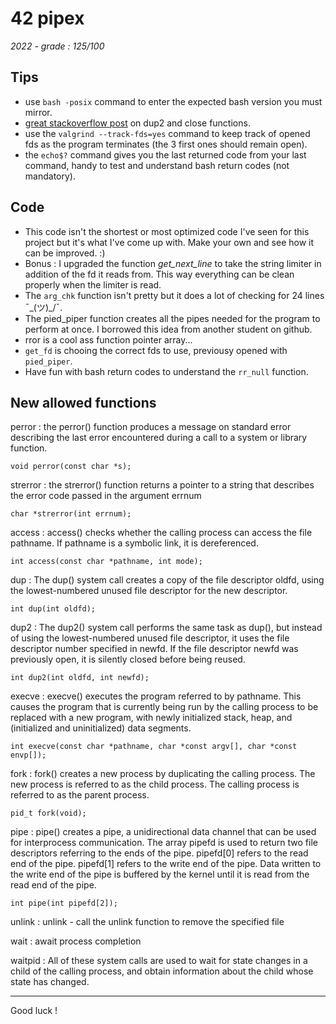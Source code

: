 # 42 pipex
*2022 - grade : 125/100*

## Tips
* use `bash -posix` command to enter the expected bash version you must mirror.
* [great stackoverflow post](https://stackoverflow.com/a/30714995) on dup2 and close functions.
* use the `valgrind --track-fds=yes` command to keep track of opened fds as the program terminates (the 3 first ones should remain open).
* the `echo$?` command gives you the last returned code from your last command, handy to test and understand bash return codes (not mandatory).

## Code
* This code isn't the shortest or most optimized code I've seen for this project but it's what I've come up with. Make your own and see how it can be improved. :)
* Bonus : I upgraded the function *get_next_line* to take the string limiter in addition of the fd it reads from. This way everything can be clean properly when the limiter is read.
* The ```arg_chk``` function isn't pretty but it does a lot of checking for 24 lines ¯\_(ツ)_/¯.
* The pied_piper function creates all the pipes needed for the program to perform at once. I borrowed this idea from another student on github.
* rror is a cool ass function pointer array...
* ```get_fd``` is chooing the correct fds to use, previousy opened with ```pied_piper```.
* Have fun with bash return codes to understand the ```rr_null``` function.

## New allowed functions
perror : the perror() function produces a message on standard error describing the last error encountered during a call to a system or library function.
```
void perror(const char *s);
```
strerror : the strerror() function returns a pointer to a string that describes the error code passed in the argument errnum
```
char *strerror(int errnum);
```
access : access() checks whether the calling process can access the file pathname. If pathname is a symbolic link, it is dereferenced.
```
int access(const char *pathname, int mode);
```
dup  : The  dup()  system call creates a copy of the file descriptor oldfd, using the lowest-numbered unused file descriptor for the new descriptor.
```
int dup(int oldfd);
```
dup2 : The  dup2() system call performs the same task as dup(), but instead of using the lowest-numbered unused file descriptor, it uses the file descriptor number specified in newfd.  If the file descriptor newfd was previously open, it is  silently closed before being reused.
```
int dup2(int oldfd, int newfd);
```
execve : execve() executes the program referred to by pathname. This causes the program that is currently being run by the calling process to be replaced with a new program, with newly initialized stack, heap, and (initialized and uninitialized) data segments.
```
int execve(const char *pathname, char *const argv[], char *const envp[]);
```
fork : fork() creates a new process by duplicating the calling process. The new process is referred to as the child process. The calling process is referred to as the parent process.
```
pid_t fork(void);
```
pipe : pipe() creates a pipe, a unidirectional data channel that can be used for interprocess communication.  The array pipefd is used to return two file descriptors referring to the ends of the pipe. pipefd[0] refers to the read end of the pipe. pipefd[1] refers to the write end of the pipe. Data written to the write end of the pipe is buffered by the kernel until it is read from the read end of the pipe.
```
int pipe(int pipefd[2]);
```

unlink : unlink - call the unlink function to remove the specified file

wait : await process completion

waitpid : All of these system calls are used to wait for state changes in a child of the calling process, and obtain information about the child whose state has changed.

-----------------
Good luck !
